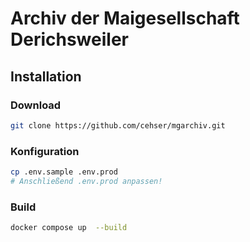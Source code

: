 # Archiv der Maigesellschaft Derichsweiler

## Installation

### Download
```sh
git clone https://github.com/cehser/mgarchiv.git
```
### Konfiguration
```sh
cp .env.sample .env.prod
# Anschließend .env.prod anpassen!
```

### Build
```sh
docker compose up  --build
```
